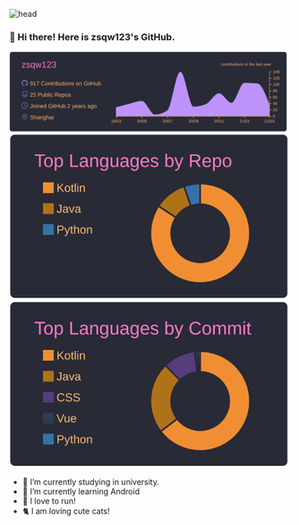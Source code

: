 ![head](https://cdn.jsdelivr.net/gh/zsqw123/cdn@master/picCDN/20210313081419.webp)

###  👋 Hi there! Here is zsqw123's GitHub.

![](https://raw.githubusercontent.com/zsqw123/psc/master/profile-summary-card-output/dracula/0-profile-details.svg)
![](https://raw.githubusercontent.com/zsqw123/psc/master/profile-summary-card-output/dracula/1-repos-per-language.svg)
![](https://raw.githubusercontent.com/zsqw123/psc/master/profile-summary-card-output/dracula/2-most-commit-language.svg)


- 🔭 I’m currently studying in university.
- 🌱 I’m currently learning Android
- 👟 I love to run!
- 🐈 I am loving cute cats!
